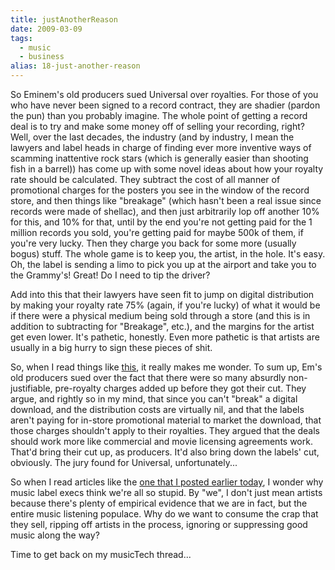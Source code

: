 ```yaml
---
title: justAnotherReason
date: 2009-03-09
tags: 
  - music
  - business
alias: 18-just-another-reason
---
```


So Eminem's old producers sued Universal over royalties. For those of you who have never been signed to a record contract, they are shadier (pardon the pun) than you probably imagine. The whole point of getting a record deal is to try and make some money off of selling your recording, right? Well, over the last decades, the industry (and by industry, I mean the lawyers and label heads in charge of finding ever more inventive ways of scamming inattentive rock stars (which is generally easier than shooting fish in a barrel)) has come up with some novel ideas about how your royalty rate should be calculated. They subtract the cost of all manner of promotional charges for the posters you see in the window of the record store, and then things like "breakage" (which hasn't been a real issue since records were made of shellac), and then just arbitrarily lop off another 10% for this, and 10% for that, until by the end you're not getting paid for the 1 million records you sold, you're getting paid for maybe 500k of them, if you're very lucky. Then they charge you back for some more (usually bogus) stuff. The whole game is to keep you, the artist, in the hole. It's easy. Oh, the label is sending a limo to pick you up at the airport and take you to the Grammy's! Great! Do I need to tip the driver?

Add into this that their lawyers have seen fit to jump on digital distribution by making your royalty rate 75% (again, if you're lucky) of what it would be if there were a physical medium being sold through a store (and this is in addition to subtracting for "Breakage", etc.), and the margins for the artist get even lower. It's pathetic, honestly. Even more pathetic is that artists are usually in a big hurry to sign these pieces of shit.

So, when I read things like [this](http://digitaldaily.allthingsd.com/20090309/that-tiny-sum-its-your-digital-download-royalties-after-packaging-costs-and-breakage/), it really makes me wonder. To sum up, Em's old producers sued over the fact that there were so many absurdly non-justifiable, pre-royalty charges added up before they got their cut. They argue, and rightly so in my mind, that since you can't "break" a digital download, and the distribution costs are virtually nil, and that the labels aren't paying for in-store promotional material to market the download, that those charges shouldn't apply to their royalties. They argued that the deals should work more like commercial and movie licensing agreements work. That'd bring their cut up, as producers. It'd also bring down the labels' cut, obviously. The jury found for Universal, unfortunately...

So when I read articles like the [one that I posted earlier today](http://feedproxy.google.com/~r/Techcrunch/~3/EELkxo88_yI/), I wonder why music label execs think we're all so stupid. By "we", I don't just mean artists because there's plenty of empirical evidence that we are in fact, but the entire music listening populace. Why do we want to consume the crap that they sell, ripping off artists in the process, ignoring or suppressing good music along the way?

Time to get back on my musicTech thread...